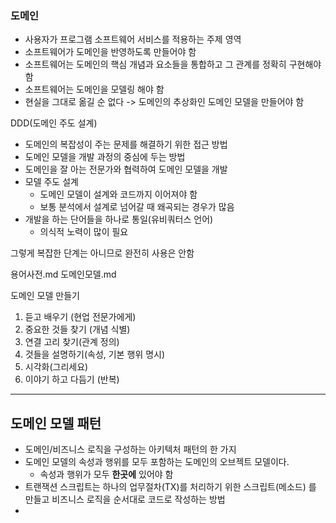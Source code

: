 ### 도메인
- 사용자가 프로그램 소프트웨어 서비스를 적용하는 주제 영역
- 소프트웨어가 도메인을 반영하도록 만들어야 함
- 소프트웨어는 도메인의 핵심 개념과 요소들을 통합하고 그 관계를 정확히 구현해야 함
- 소프트웨어는 도메인을 모델링 해야 함
- 현실을 그대로 옮길 순 없다 -> 도메인의 추상화인 도메인 모델을 만들어야 함

DDD(도메인 주도 설계)
- 도메인의 복잡성이 주는 문제를 해결하기 위한 접근 방법
- 도메인 모델을 개발 과정의 중심에 두는 방법
- 도메인을 잘 아는 전문가와 협력하여 도메인 모델을 개발 
- 모델 주도 설계
  - 도메인 모델이 설계와 코드까지 이어져야 함 
  - 보통 분석에서 설계로 넘어갈 때 왜곡되는 경우가 많음
- 개발을 하는 단어들을 하나로 통일(유비쿼터스 언어)
    - 의식적 노력이 많이 필요

그렇게 복잡한 단계는 아니므로 완전히 사용은 안함

용어사전.md
도메인모델.md

도메인 모델 만들기
1. 듣고 배우기 (현업 전문가에게)
2. 중요한 것들 찾기 (개념 식별)
3. 연결 고리 찾기(관계 정의)
4. 것들을 설명하기(속성, 기본 행위 명시)
5. 시각화(그리세요)
6. 이야기 하고 다듬기 (반복)

---

## 도메인 모델 패턴

- 도메인/비즈니스 로직을 구성하는 아키텍처 패턴의 한 가지
- 도메인 모델의 속성과 행위를 모두 포함하는 도메인의 오브젝트 모델이다.
  - 속성과 행위가 모두 **한곳에** 있어야 함
- 트랜잭션 스크립트는 하나의 업무절차(TX)를 처리하기 위한 스크립트(메소드) 를 만들고 비즈니스 로직을 순서대로 코드로 작성하는 방법
- 